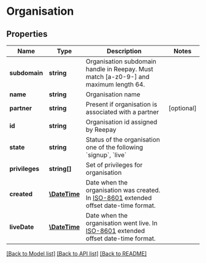 # Organisation

## Properties
Name | Type | Description | Notes
------------ | ------------- | ------------- | -------------
**subdomain** | **string** | Organisation subdomain handle in Reepay. Must match [a-z0-9-] and maximum length 64. | 
**name** | **string** | Organisation name | 
**partner** | **string** | Present if organisation is associated with a partner | [optional] 
**id** | **string** | Organisation id assigned by Reepay | 
**state** | **string** | Status of the organisation one of the following &#x60;signup&#x60;, &#x60;live&#x60; | 
**privileges** | **string[]** | Set of privileges for organisation | 
**created** | [**\DateTime**](\DateTime.md) | Date when the organisation was created. In [ISO-8601](http://en.wikipedia.org/wiki/ISO_8601) extended offset date-time format. | 
**liveDate** | [**\DateTime**](\DateTime.md) | Date when the organisation went live. In [ISO-8601](http://en.wikipedia.org/wiki/ISO_8601) extended offset date-time format. | 

[[Back to Model list]](../../README.md#documentation-for-models) [[Back to API list]](../../README.md#documentation-for-api-endpoints) [[Back to README]](../../README.md)

